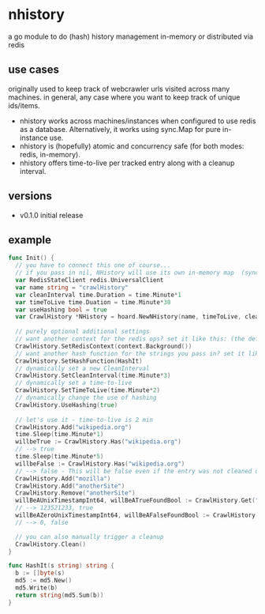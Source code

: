# nhistory

a go module to do (hash) history management in-memory or distributed via redis

## use cases

originally used to keep track of webcrawler urls visited across many machines. in general, any case where you want to keep track of unique ids/items.

* nhistory works across machines/instances when configured to use redis as a database. Alternatively, it works using sync.Map for pure in-instance use.
* nhistory is (hopefully) atomic and concurrency safe (for both modes: redis, in-memory).
* nhistory offers time-to-live per tracked entry along with a cleanup interval.

## versions

* v0.1.0 initial release

## example

```go
func Init() {  
  // you have to connect this one of course...
  // if you pass in nil, NHistory will use its own in-memory map  (sync.Map)
  var RedisStateClient redis.UniversalClient 
  var name string = "crawlHistory"
  var cleanInterval time.Duration = time.Minute*1
  var timeToLive time.Duation = time.Minute*30
  var useHashing bool = true
  var CrawlHistory *NHistory = hoard.NewNHistory(name, timeToLive, cleanupInterval, RedisStateClient, useHashing)
  
  // purely optional additional settings
  // want another context for the redis ops? set it like this: (the default is shown here)
  CrawlHistory.SetRedisContext(context.Background())
  // want another hash function for the strings you pass in? set it like this: (the default is shown here)
  CrawlHistory.SetHashFunction(HashIt)
  // dynamically set a new CleanInterval
  CrawlHistory.SetCleanInterval(time.Minute*3)
  // dynamically set a time-to-live
  CrawlHistory.SetTimeToLive(time.Minute*2)
  // dynamically change the use of hashing
  CrawlHistory.UseHashing(true)
  
  // let's use it - time-to-live is 2 min
  CrawlHistory.Add("wikipedia.org")
  time.Sleep(time.Minute*1)
  willbeTrue := CrawlHistory.Has("wikipedia.org")
  // --> true
  time.Sleep(time.Minute*5)
  willbeFalse := CrawlHistory.Has("wikipedia.org")
  // --> false - This will be false even if the entry was not cleaned up! Has checks the entry's expiration!
  CrawlHistory.Add("mozilla")
  CrawlHistory.Add("anotherSite")
  CrawlHistory.Remove("anotherSite")
  willBeAUnixTimestampInt64, willBeATrueFoundBool := CrawlHistory.Get("mozilla")
  // --> 123521233, true
  willBeAZeroUnixTimestampInt64, willBeAFalseFoundBool := CrawlHistory.Get("anotherSite")
  // --> 0, false

  // you can also manually trigger a cleanup
  CrawlHistory.Clean()
}

func HashIt(s string) string {
  b := []byte(s)
  md5 := md5.New()
  md5.Write(b)
  return string(md5.Sum(b))
}
```
